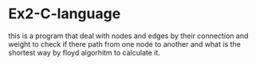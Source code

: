 # Ex2-C-language
this is a program that deal with nodes and edges by their connection and weight to check if there path from one node to another and what is the shortest way by floyd algorhitm to calculate it.
